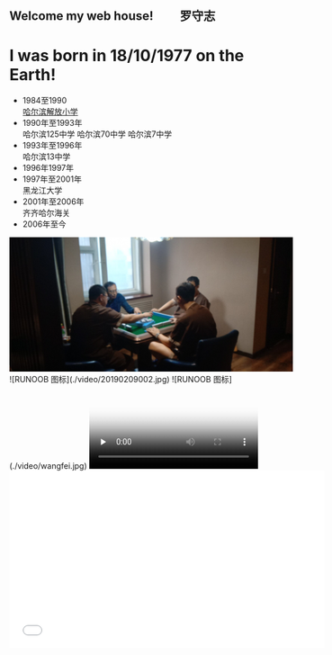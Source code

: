 ## Welcome  my web house! &emsp;&emsp;罗守志
# I was born in 18/10/1977 on the Earth!
*  1984至1990  
<a href="https://deerowl.github.io/old-luo/jiefang.html">哈尔滨解放小学</a>
*  1990年至1993年  
哈尔滨125中学
哈尔滨70中学
哈尔滨7中学
*  1993年至1996年  
哈尔滨13中学  
*  1996年1997年
*  1997年至2001年  
黑龙江大学  
*  2001年至2006年  
齐齐哈尔海关  
*  2006年至今    
<img src="./video/20190209002.jpg" alt="together">  
 ![RUNOOB 图标](./video/20190209002.jpg)    
  ![RUNOOB 图标](./video/wangfei.jpg)  
  <video id="video" controls="" preload="none" poster="http://om2bks7xs.bkt.clouddn.com/2017-08-26-Markdown-Advance-Video.jpg">
  <source id="mp4" src="./video/20190209001.mp4" type="video/mp4">
  </video>  
<iframe width="560" height="315" src="./video/20190209003.mp4" frameborder="0" allowfullscreen></iframe>


